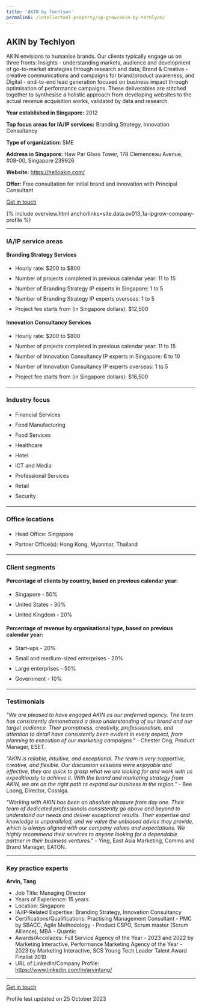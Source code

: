 ```yaml
---
title: 'AKIN by Techlyon'
permalink: /intellectual-property/ip-grow/akin-by-techlyon/
---
```


## AKIN by Techlyon

AKIN envisions to humanise brands. Our clients typically engage us on three fronts: Insights - understanding markets, audience and development of go-to-market strategies through research and data; Brand & Creative - creative communications and campaigns for brand/product awareness, and Digital - end-to-end lead generation focused on business impact through optimisation of performance campaigns. These deliverables are stitched together to synthesise a holistic approach from developing websites to the actual revenue acquisition works, validated by data and research.

<b>Year established in Singapore:</b> 2012

<b>Top focus areas for IA/IP services:</b> Branding Strategy, Innovation Consultancy

<b>Type of organization:</b> SME

<b>Address in Singapore:</b> Haw Par Glass Tower, 178 Clemenceau Avenue, #08-00, Singapore 239926

<b>Website:</b> <a href='https://helloakin.com/'>https://helloakin.com/</a>

<b>Offer:</b> Free consultation for initial brand and innovation with Principal Consultant

<a class='btn' href='https://form.gov.sg/651b88ca94399a0011d39968' target='_blank' rel='noopener'>Get in touch</a>

{% include overview.html anchorlinks=site.data.ov013_1a-ipgrow-company-profile %}

---
<a name='ip-related-service-areas'></a>
### IA/IP service areas

**Branding Strategy Services**

<ul>
<li style='line-height: 27px; margin: 0px 0px !important'>Hourly rate:  $200 to $800</li>
<li style='line-height: 27px; margin: 0px 0px !important'>Number of projects completed in previous calendar year: 11 to 15</li>
<li style='line-height: 27px; margin: 0px 0px !important'>Number of Branding Strategy IP experts in Singapore: 1 to 5</li>
<li style='line-height: 27px; margin: 0px 0px !important'>Number of Branding Strategy IP experts overseas: 1 to 5</li>
<li style='line-height: 27px; margin: 0px 0px !important'>Project fee starts from (in Singapore dollars):  $12,500</li>
</ul>

**Innovation Consultancy Services**

<ul>
<li style='line-height: 27px; margin: 0px 0px !important'>Hourly rate:  $200 to $800</li>
<li style='line-height: 27px; margin: 0px 0px !important'>Number of projects completed in previous calendar year: 11 to 15</li>
<li style='line-height: 27px; margin: 0px 0px !important'>Number of Innovation Consultancy IP experts in Singapore: 6 to 10</li>
<li style='line-height: 27px; margin: 0px 0px !important'>Number of Innovation Consultancy IP experts overseas: 1 to 5</li>
<li style='line-height: 27px; margin: 0px 0px !important'>Project fee starts from (in Singapore dollars):  $16,500</li>
</ul>

---
<a name='industry-focus'></a>
### Industry focus

<ul><li style='line-height: 27px; margin: 0px 0px !important'> Financial Services</li><li style='line-height: 27px; margin: 0px 0px !important'>Food Manufacturing</li><li style='line-height: 27px; margin: 0px 0px !important'>Food Services</li><li style='line-height: 27px; margin: 0px 0px !important'>Healthcare</li><li style='line-height: 27px; margin: 0px 0px !important'>Hotel</li><li style='line-height: 27px; margin: 0px 0px !important'>ICT and Media</li><li style='line-height: 27px; margin: 0px 0px !important'>Professional Services</li><li style='line-height: 27px; margin: 0px 0px !important'>Retail</li><li style='line-height: 27px; margin: 0px 0px !important'>Security</li></ul>

---
<a name='office-locations'></a>
### Office locations

<ul><li style='line-height: 27px; margin: 0px 0px !important'> Head Office: Singapore</li><li style='line-height: 27px; margin: 0px 0px !important'>Partner Office(s): Hong Kong, Myanmar, Thailand</li></ul>

---
<a name='client-segments'></a>
### Client segments

**Percentage of clients by country, based on previous calendar year:**

<ul><li style='line-height: 27px; margin: 0px 0px !important'> Singapore - 50%</li><li style='line-height: 27px; margin: 0px 0px !important'>United States - 30%</li><li style='line-height: 27px; margin: 0px 0px !important'>United Kingdom - 20%</li></ul>

**Percentage of revenue by organisational type, based on previous calendar year:**

<ul><li style='line-height: 27px; margin: 0px 0px !important'> Start-ups - 20%</li><li style='line-height: 27px; margin: 0px 0px !important'>Small and medium-sized enterprises - 20%</li><li style='line-height: 27px; margin: 0px 0px !important'>Large enterprises - 50%</li><li style='line-height: 27px; margin: 0px 0px !important'>Government - 10%</li></ul>

---
<a name='testimonials'></a>
### Testimonials

*"We are pleased to have engaged AKIN as our preferred agency. The team has consistently demonstrated a deep understanding of our brand and our target audience. Their promptness, creativity, professionalism, and attention to detail have consistently been evident in every aspect, from planning to execution of our marketing campaigns."* - Chester Ong, Product Manager, ESET.

*"AKIN is reliable, intuitive, and exceptional. The team is very supportive, creative, and flexible. Our discussion sessions were enjoyable and effective, they are quick to grasp what we are looking for and work with us expeditiously to achieve it. With the brand and marketing strategy from AKIN, we are on the right path to expand our business in the region."* - Bee Loong, Director, Cossiga.

*"Working with AKIN has been an absolute pleasure from day one. Their team of dedicated professionals consistently go above and beyond to understand our needs and deliver exceptional results. Their expertise and knowledge is unparalleled, and we value the unbiased advice they provide, which is always aligned with our company values and expectations. We highly recommend their services to anyone looking for a dependable partner in their business ventures."* - Ying, East Asia Marketing, Comms and Brand Manager, EATON.



---
<a name='key-practice-experts'></a>
### Key practice experts

**Arvin, Tang**

- Job Title: Managing Director
- Years of Experience: 15 years
- Location: Singapore
- IA/IP-Related Expertise: Branding Strategy, Innovation Consultancy
- Certifications/Qualifications: Practising Management Consultant - PMC by SBACC, Agile Methodology - Product CSPO, Scrum master (Scrum Alliance), MBA - Quantic
- Awards/Accolades: Full Service Agency of the Year - 2023 and 2022 by Marketing Interactive, Performance Marketing Agency of the Year - 2023 by Marketing Interactive, SCS Young Tech Leader Talent Award Finalist 2019
- URL of LinkedIn/Company Profile: <a href="https://www.linkedin.com/in/arvintang/" target="_blank" rel="noopener">https://www.linkedin.com/in/arvintang/</a>

---
<p>
<a class='btn' href='https://form.gov.sg/651b88ca94399a0011d39968' target='_blank' rel='noopener'>Get in touch</a>
</p>
Profile last updated on 25 October 2023
